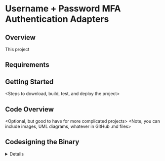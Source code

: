 # Username + Password MFA Authentication Adapters 

## Overview 

This project 

## Requirements 

<What do they need to do to get started>
<Link to any documentation on adding external auth providers to ADFS>

## Getting Started 

<Steps to download, build, test, and deploy the project> 

## Code Overview 

<Optional, but good to have for more complicated projects>
<Note, you can include images, UML diagrams, whatever in GitHub .md files>

## Codesigning the Binary 

<Details>


## Contributing (Special Note)

If you are contributing code, please be sure that you __remove any signing key__ from any code you 
put in a pull request. This project is public, and anyone on the Internet can see it.

For the full Contributing details, please see __[the root README](../README.md)__.
